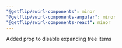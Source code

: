 ```yaml
---
"@getflip/swirl-components": minor
"@getflip/swirl-components-angular": minor
"@getflip/swirl-components-react": minor
---
```


Added prop to disable expanding tree items
